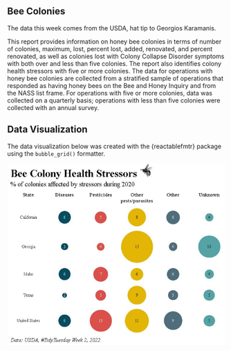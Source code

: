 ## Bee Colonies
The data this week comes from the USDA, hat tip to Georgios Karamanis.

This report provides information on honey bee colonies in terms of number of colonies, maximum, lost, percent lost, added, renovated, and percent renovated, as well as colonies lost with Colony Collapse Disorder symptoms with both over and less than five colonies. The report also identifies colony health stressors with five or more colonies. The data for operations with honey bee colonies are collected from a stratified sample of operations that responded as having honey bees on the Bee and Honey Inquiry and from the NASS list frame. For operations with five or more colonies, data was collected on a quarterly basis; operations with less than five colonies were collected with an annual survey.

## Data Visualization

The data visualization below was created with the {reactablefmtr} package using the `bubble_grid()` formatter.


![](bubble_grid.jpeg)
